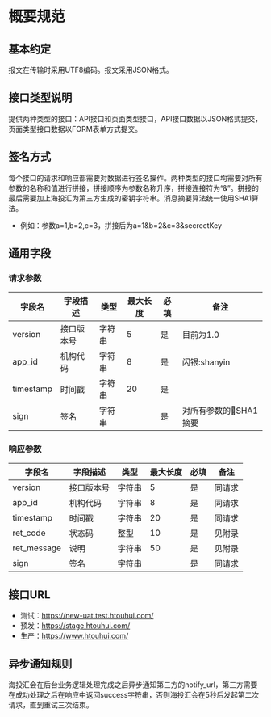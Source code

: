 # 概要规范

## 基本约定

报文在传输时采用UTF8编码。报文采用JSON格式。

## 接口类型说明

提供两种类型的接口：API接口和页面类型接口，API接口数据以JSON格式提交，页面类型接口数据以FORM表单方式提交。

## 签名方式

每个接口的请求和响应都需要对数据进行签名操作。两种类型的接口均需要对所有参数的名称和值进行拼接，拼接顺序为参数名称升序，拼接连接符为“&”。拼接的最后需要加上海投汇为第三方生成的密钥字符串。消息摘要算法统一使用SHA1算法。

* 例如：参数a=1,b=2,c=3，拼接后为a=1&b=2&c=3&secrectKey

## 通用字段

### 请求参数

| 字段名 | 字段描述 | 类型 | 最大长度 | 必填 | 备注 |
| -------- | -------- | -------- | -------- | -------- | -------- |
| version | 接口版本号 | 字符串 | 5| 是 | 目前为1.0 |
| app_id | 机构代码| 字符串 | 8 | 是 | 闪银:shanyin |
| timestamp | 时间戳 | 字符串 | 20 | 是 | |
| sign | 签名 | 字符串 | | 是 | 对所有参数的SHA1摘要 |

### 响应参数

| 字段名 | 字段描述 | 类型 | 最大长度 | 必填 | 备注 |
| -------- | -------- | -------- | -------- | -------- | -------- |
| version | 接口版本号 | 字符串 | 5| 是 | 同请求 |
| app_id | 机构代码| 字符串 | 8 | 是 | 同请求 |
| timestamp | 时间戳 | 字符串 | 20 | 是 | 同请求 |
| ret_code | 状态码 | 整型 | 10 | 是 | 见附录 |
| ret_message | 说明 | 字符串 | 50 | 是 | 见附录 |
| sign | 签名 | 字符串 | | 是 | 同请求 |

## 接口URL

* 测试：https://new-uat.test.htouhui.com/
* 预发：https://stage.htouhui.com/
* 生产：https://www.htouhui.com/

## 异步通知规则

海投汇会在后台业务逻辑处理完成之后异步通知第三方的notify_url，第三方需要在成功处理之后在响应中返回success字符串，否则海投汇会在5秒后发起第二次请求，直到重试三次结束。